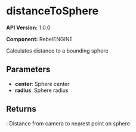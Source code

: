 # distanceToSphere

**API Version:** 1.0.0

**Component:** RebelENGINE

Calculates distance to a bounding sphere

## Parameters

- **center**: Sphere center
- **radius**: Sphere radius

## Returns

: Distance from camera to nearest point on sphere

